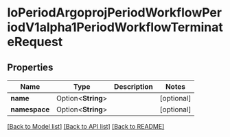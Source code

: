 # IoPeriodArgoprojPeriodWorkflowPeriodV1alpha1PeriodWorkflowTerminateRequest

## Properties

Name | Type | Description | Notes
------------ | ------------- | ------------- | -------------
**name** | Option<**String**> |  | [optional]
**namespace** | Option<**String**> |  | [optional]

[[Back to Model list]](../README.md#documentation-for-models) [[Back to API list]](../README.md#documentation-for-api-endpoints) [[Back to README]](../README.md)



